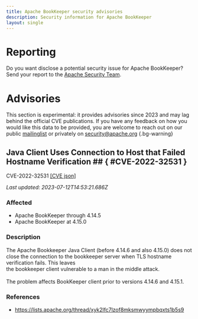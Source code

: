 ```yaml
---
title: Apache BookKeeper security advisories
description: Security information for Apache BookKeeper
layout: single
---
```


# Reporting

Do you want disclose a potential security issue for Apache BookKeeper? Send your report to the [Apache Security Team](mailto:security@apache.org).

# Advisories

This section is experimental: it provides advisories since 2023 and may lag behind the official CVE publications. If you have any feedback on how you would like this data to be provided, you are welcome to reach out on our public [mailinglist](/mailinglist) or privately on [security@apache.org](mailto:security@apache.org)
{.bg-warning}

## Java Client Uses Connection to Host that Failed Hostname Verification ## { #CVE-2022-32531 }

CVE-2022-32531 [\[CVE json\]](./CVE-2022-32531.cve.json)

_Last updated: 2023-07-12T14:53:21.686Z_

### Affected

* Apache BookKeeper through 4.14.5
* Apache BookKeeper at 4.15.0


### Description

<span style="background-color: rgb(255, 255, 255);">The Apache Bookkeeper Java Client (before 4.14.6 and also 4.15.0) does not close the connection to the</span><span style="background-color: rgb(255, 255, 255);"> bookkeeper server when TLS hostname verification fails. This leaves</span><br><span style="background-color: rgb(255, 255, 255);">the bookkeeper client vulnerable to a man in the middle attack.<br></span><br>The problem affects BookKeeper client prior to versions 4.14.6 and 4.15.1.

### References
* https://lists.apache.org/thread/xyk2lfc7lzof8mksmwyympbqxts1b5s9
